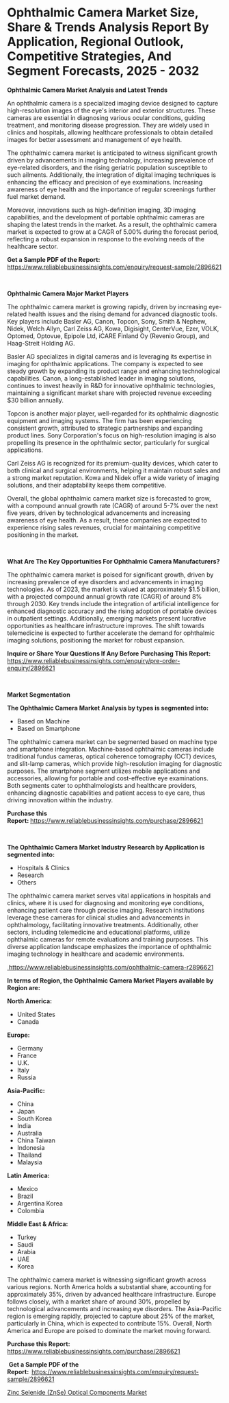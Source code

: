 <p><h1>Ophthalmic Camera Market Size, Share & Trends Analysis Report By Application, Regional Outlook, Competitive Strategies, And Segment Forecasts, 2025 - 2032</h1></p><p><strong>Ophthalmic Camera Market Analysis and Latest Trends</strong></p>
<p><p>An ophthalmic camera is a specialized imaging device designed to capture high-resolution images of the eye's interior and exterior structures. These cameras are essential in diagnosing various ocular conditions, guiding treatment, and monitoring disease progression. They are widely used in clinics and hospitals, allowing healthcare professionals to obtain detailed images for better assessment and management of eye health.</p><p>The ophthalmic camera market is anticipated to witness significant growth driven by advancements in imaging technology, increasing prevalence of eye-related disorders, and the rising geriatric population susceptible to such ailments. Additionally, the integration of digital imaging techniques is enhancing the efficacy and precision of eye examinations. Increasing awareness of eye health and the importance of regular screenings further fuel market demand.</p><p>Moreover, innovations such as high-definition imaging, 3D imaging capabilities, and the development of portable ophthalmic cameras are shaping the latest trends in the market. As a result, the ophthalmic camera market is expected to grow at a CAGR of 5.00% during the forecast period, reflecting a robust expansion in response to the evolving needs of the healthcare sector.</p></p>
<p><strong>Get a Sample PDF of the Report:&nbsp;</strong> <a href="https://www.reliablebusinessinsights.com/enquiry/request-sample/2896621?utm_campaign=3213&utm_medium=2&utm_source=Github&utm_content=ia&utm_term=15032025&utm_id=ophthalmic-camera">https://www.reliablebusinessinsights.com/enquiry/request-sample/2896621</a></p>
<p>&nbsp;</p>
<p><strong>Ophthalmic Camera Major Market Players</strong></p>
<p><p>The ophthalmic camera market is growing rapidly, driven by increasing eye-related health issues and the rising demand for advanced diagnostic tools. Key players include Basler AG, Canon, Topcon, Sony, Smith & Nephew, Nidek, Welch Allyn, Carl Zeiss AG, Kowa, Digisight, CenterVue, Ezer, VOLK, Optomed, Optovue, Epipole Ltd, iCARE Finland Oy (Revenio Group), and Haag-Streit Holding AG.</p><p>Basler AG specializes in digital cameras and is leveraging its expertise in imaging for ophthalmic applications. The company is expected to see steady growth by expanding its product range and enhancing technological capabilities. Canon, a long-established leader in imaging solutions, continues to invest heavily in R&D for innovative ophthalmic technologies, maintaining a significant market share with projected revenue exceeding $30 billion annually.</p><p>Topcon is another major player, well-regarded for its ophthalmic diagnostic equipment and imaging systems. The firm has been experiencing consistent growth, attributed to strategic partnerships and expanding product lines. Sony Corporation's focus on high-resolution imaging is also propelling its presence in the ophthalmic sector, particularly for surgical applications.</p><p>Carl Zeiss AG is recognized for its premium-quality devices, which cater to both clinical and surgical environments, helping it maintain robust sales and a strong market reputation. Kowa and Nidek offer a wide variety of imaging solutions, and their adaptability keeps them competitive.</p><p>Overall, the global ophthalmic camera market size is forecasted to grow, with a compound annual growth rate (CAGR) of around 5-7% over the next five years, driven by technological advancements and increasing awareness of eye health. As a result, these companies are expected to experience rising sales revenues, crucial for maintaining competitive positioning in the market.</p></p>
<p>&nbsp;</p>
<p><strong>What Are The Key Opportunities For Ophthalmic Camera Manufacturers?</strong></p>
<p><p>The ophthalmic camera market is poised for significant growth, driven by increasing prevalence of eye disorders and advancements in imaging technologies. As of 2023, the market is valued at approximately $1.5 billion, with a projected compound annual growth rate (CAGR) of around 8% through 2030. Key trends include the integration of artificial intelligence for enhanced diagnostic accuracy and the rising adoption of portable devices in outpatient settings. Additionally, emerging markets present lucrative opportunities as healthcare infrastructure improves. The shift towards telemedicine is expected to further accelerate the demand for ophthalmic imaging solutions, positioning the market for robust expansion.</p></p>
<p><strong>Inquire or Share Your Questions If Any Before Purchasing This Report:</strong> <a href="https://www.reliablebusinessinsights.com/enquiry/pre-order-enquiry/2896621?utm_campaign=3213&utm_medium=2&utm_source=Github&utm_content=ia&utm_term=15032025&utm_id=ophthalmic-camera">https://www.reliablebusinessinsights.com/enquiry/pre-order-enquiry/2896621</a></p>
<p>&nbsp;</p>
<p><strong>Market Segmentation</strong></p>
<p><strong>The Ophthalmic Camera Market Analysis by types is segmented into:</strong></p>
<p><ul><li>Based on Machine</li><li>Based on Smartphone</li></ul></p>
<p><p>The ophthalmic camera market can be segmented based on machine type and smartphone integration. Machine-based ophthalmic cameras include traditional fundus cameras, optical coherence tomography (OCT) devices, and slit-lamp cameras, which provide high-resolution imaging for diagnostic purposes. The smartphone segment utilizes mobile applications and accessories, allowing for portable and cost-effective eye examinations. Both segments cater to ophthalmologists and healthcare providers, enhancing diagnostic capabilities and patient access to eye care, thus driving innovation within the industry.</p></p>
<p><strong>Purchase this Report:&nbsp;</strong><a href="https://www.reliablebusinessinsights.com/purchase/2896621?utm_campaign=3213&utm_medium=2&utm_source=Github&utm_content=ia&utm_term=15032025&utm_id=ophthalmic-camera">https://www.reliablebusinessinsights.com/purchase/2896621</a></p>
<p>&nbsp;</p>
<p><strong>The Ophthalmic Camera Market Industry Research by Application is segmented into:</strong></p>
<p><ul><li>Hospitals & Clinics</li><li>Research</li><li>Others</li></ul></p>
<p><p>The ophthalmic camera market serves vital applications in hospitals and clinics, where it is used for diagnosing and monitoring eye conditions, enhancing patient care through precise imaging. Research institutions leverage these cameras for clinical studies and advancements in ophthalmology, facilitating innovative treatments. Additionally, other sectors, including telemedicine and educational platforms, utilize ophthalmic cameras for remote evaluations and training purposes. This diverse application landscape emphasizes the importance of ophthalmic imaging technology in healthcare and academic environments.</p></p>
<p><a href="https://www.reliablebusinessinsights.com/ophthalmic-camera-r2896621?utm_campaign=3213&utm_medium=2&utm_source=Github&utm_content=ia&utm_term=15032025&utm_id=ophthalmic-camera">&nbsp;https://www.reliablebusinessinsights.com/ophthalmic-camera-r2896621</a></p>
<p><strong>In terms of Region, the Ophthalmic Camera Market Players available by Region are:</strong></p>
<p>
    <p> <strong> North America: </strong>
        <ul>
            <li>United States</li>
            <li>Canada</li>
        </ul>
        </p> 
    <p> <strong> Europe: </strong>
        <ul>
            <li>Germany</li>
            <li>France</li>
            <li>U.K.</li>
            <li>Italy</li>
            <li>Russia</li>
        </ul>
        </p> 
    <p> <strong> Asia-Pacific: </strong>
        <ul>
            <li>China</li>
            <li>Japan</li>
            <li>South Korea</li>
            <li>India</li>
            <li>Australia</li>
            <li>China Taiwan</li>
            <li>Indonesia</li>
            <li>Thailand</li>
            <li>Malaysia</li>
        </ul>
        </p> 
    <p> <strong> Latin America: </strong>
        <ul>
            <li>Mexico</li>
            <li>Brazil</li>
            <li>Argentina Korea</li>
            <li>Colombia</li>
        </ul>
        </p> 
    <p> <strong> Middle East & Africa: </strong>
        <ul>
            <li>Turkey</li>
            <li>Saudi</li>
            <li>Arabia</li>
            <li>UAE</li>
            <li>Korea</li>
        </ul>
    </p>
    </p>
<p><p>The ophthalmic camera market is witnessing significant growth across various regions. North America holds a substantial share, accounting for approximately 35%, driven by advanced healthcare infrastructure. Europe follows closely, with a market share of around 30%, propelled by technological advancements and increasing eye disorders. The Asia-Pacific region is emerging rapidly, projected to capture about 25% of the market, particularly in China, which is expected to contribute 15%. Overall, North America and Europe are poised to dominate the market moving forward.</p></p>
<p><strong>Purchase this Report: </strong><a href="https://www.reliablebusinessinsights.com/purchase/2896621?utm_campaign=3213&utm_medium=2&utm_source=Github&utm_content=ia&utm_term=15032025&utm_id=ophthalmic-camera">https://www.reliablebusinessinsights.com/purchase/2896621</a></p>
<p>&nbsp;<strong>Get a Sample PDF of the Report:&nbsp;&nbsp;</strong><a href="https://www.reliablebusinessinsights.com/enquiry/request-sample/2896621?utm_campaign=3213&utm_medium=2&utm_source=Github&utm_content=ia&utm_term=15032025&utm_id=ophthalmic-camera">https://www.reliablebusinessinsights.com/enquiry/request-sample/2896621</a></p>
<p><strong></strong></p>
<p><p><a href="https://github.com/denbelnmer50/Market-Research-Report-List-1/blob/main/zinc-selenide-znse-optical-components-market.md?utm_campaign=3213&utm_medium=2&utm_source=Github&utm_content=ia&utm_term=15032025&utm_id=ophthalmic-camera">Zinc Selenide (ZnSe) Optical Components Market</a></p></p>